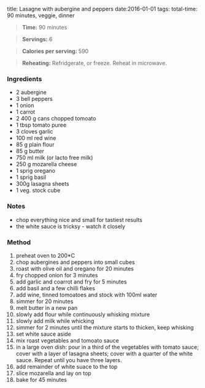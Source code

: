 title:  Lasagne with aubergine and peppers
date:2016-01-01
tags: total-time: 90 minutes, veggie, dinner

> **Time:** 90 minutes 

> **Servings:** 6 

> **Calories per serving:** 590

> **Reheating:** Refridgerate, or freeze. Reheat in microwave.

### Ingredients

* 2 aubergine
* 3 bell peppers
* 1 onion
* 1 carrot
* 2 400 g cans chopped tomoato
* 1 tbsp tomato puree
* 3 cloves garlic
* 100 ml red wine
* 85 g plain flour
* 85 g butter
* 750 ml milk (or lacto free milk)
* 250 g mozarella cheese
* 1 sprig oregano
* 1 sprig basil
* 300g lasagna sheets
* 1 veg. stock cube

### Notes

* chop everything nice and small for tastiest results
* the white sauce is tricksy - watch it closely 

### Method

1. preheat oven to 200*C
2. chop aubergines and peppers into small cubes
3. roast with olive oil and oregano for 20 minutes
4. fry chopped onion for 3 minutes
5. add garlic and coarrot and fry for 5 minutes
6. add basil and a few chilli flakes
7. add wine, tinned tomoatoes and stock with 100ml water
8. simmer for 20 minutes
9. melt butter in a new pan
10. slowly add flour while continuously whisking mixture
11. slowly add milk while whicking
12. simmer for 2 minutes until the mixture starts to thicken, keep whisking
13. set white sauce aside
14. mix roast vegetables and tomoato sauce
14. in a large oven dish: pour in a third of the vegetables with tomato sauce; cover with a layer of lasagna sheets; cover with a quarter of the white sauce. Repeat until you have three layers. 
15. add remainder of white suace to the top
16. slice mozarella and lay on top
17. bake for 45 minutes

